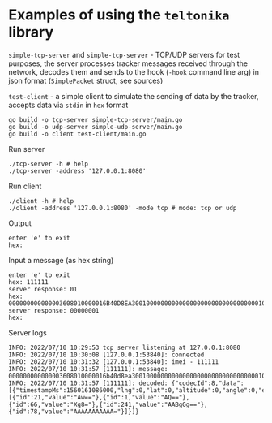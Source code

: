 # Examples of using the `teltonika` library

`simple-tcp-server` and `simple-tcp-server` - TCP/UDP servers for test purposes,
the server processes tracker messages received through the network,
decodes them and sends to the hook (`-hook` command line arg) in json format (`SimplePacket` struct, see sources)

`test-client` - a simple client to simulate the sending of data by the tracker,
accepts data via `stdin` in `hex` format

```shell
go build -o tcp-server simple-tcp-server/main.go
go build -o udp-server simple-udp-server/main.go
go build -o client test-client/main.go
```

Run server

```shell
./tcp-server -h # help
./tcp-server -address '127.0.0.1:8080'
```

Run client

```shell
./client -h # help
./client -address '127.0.0.1:8080' -mode tcp # mode: tcp or udp
```

Output

```text
enter 'e' to exit
hex: 
```

Input a message (as hex string)

```text
enter 'e' to exit
hex: 111111
server response: 01
hex: 000000000000003608010000016B40D8EA30010000000000000000000000000000000105021503010101425E0F01F10000601A014E0000000000000000010000C7CF
server response: 00000001
hex:
```

Server logs

```text
INFO: 2022/07/10 10:29:53 tcp server listening at 127.0.0.1:8080
INFO: 2022/07/10 10:30:08 [127.0.0.1:53840]: connected
INFO: 2022/07/10 10:31:32 [127.0.0.1:53840]: imei - 111111
INFO: 2022/07/10 10:31:57 [111111]: message: 000000000000003608010000016b40d8ea30010000000000000000000000000000000105021503010101425e0f01f10000601a014e0000000000000000010000c7cf
INFO: 2022/07/10 10:31:57 [111111]: decoded: {"codecId":8,"data":[{"timestampMs":1560161086000,"lng":0,"lat":0,"altitude":0,"angle":0,"event_id":1,"speed":0,"satellites":0,"priority":1,"generationType":255,"elements":[{"id":21,"value":"Aw=="},{"id":1,"value":"AQ=="},{"id":66,"value":"Xg8="},{"id":241,"value":"AABgGg=="},{"id":78,"value":"AAAAAAAAAAA="}]}]}
```